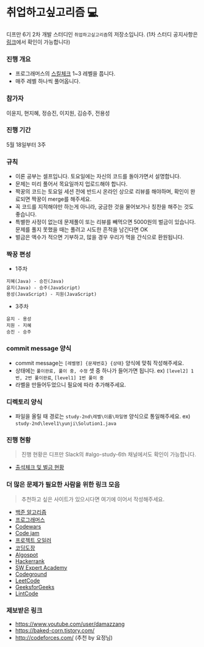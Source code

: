 취업하고싶고리즘 :computer:
===========================

디프만 6기 2차 개발 스터디인 `취업하고싶고리즘`의 저장소입니다. (1차 스터디 공지사항은 [링크](https://github.com/depromeet/algorithm-6th/tree/master/study-1st)에서 확인이 가능합니다)

### 진행 개요

-	프로그래머스의 [스킬체크](https://programmers.co.kr/skill_checks) 1~3 레벨을 풉니다.
-	매주 레벨 하나씩 풀어옵니다.

### 참가자

이윤지, 현지혜, 정승진, 이지원, 김승주, 전용성

### 진행 기간

5월 18일부터 3주

### 규칙

-	이론 공부는 셀프입니다. 토요일에는 자신의 코드를 돌아가면서 설명합니다.
-	문제는 미리 풀어서 목요일까지 업로드해야 합니다.
-	짝꿍의 코드는 토요일 세션 전에 반드시 온라인 상으로 리뷰를 해야하며, 확인이 완료되면 짝꿍이 merge를 해주세요.
- 꼭 코드를 지적해야만 하는게 아니라, 궁금한 것을 물어보거나 칭찬을 해주는 것도 좋습니다.
-	특별한 사정이 없는데 문제풀이 또는 리뷰를 빼먹으면 5000원의 벌금이 있습니다. 문제를 풀지 못했을 때는 풀려고 시도한 흔적을 남긴다면 OK
-	벌금은 액수가 적으면 기부하고, 많을 경우 우리가 먹을 간식으로 환원됩니다.

### 짝꿍 편성
* 1주차

```
지혜(Java) - 승진(Java)
윤지(Java) - 승주(JavaScript)
용성(JavaScript) - 지원(JavaScript)
```


* 3주차

```
윤지 - 용성
지원 - 지혜
승진 - 승주
```

### commit message 양식

-	commit message는 `[레벨명] {문제번호} {상태}` 양식에 맞춰 작성해주세요.
-	상태에는 `풀이완료, 풀이 중, 수정` 셋 중 하나가 들어가면 됩니다. ex) `[level2] 1번, 2번 풀이완료`, `[level1] 1번 풀이 중` 
-   라벨을 만들어두었으니 필요에 따라 추가해주세요.

### 디렉토리 양식
- 파일을 올릴 때 경로는 `study-2nd\레벨\이름\파일명` 양식으로 통일해주세요. ex) `study-2nd\level1\yunji\Solution1.java`

### 진행 현황

> 진행 현황은 디프만 Slack의 #algo-study-6th 채널에서도 확인이 가능합니다.


- [출석체크 및 벌금 현황](https://github.com/depromeet/algorithm-6th/blob/master/attendance.md)

### 더 많은 문제가 필요한 사람을 위한 링크 모음

> 추천하고 싶은 사이트가 있으시다면 여기에 이어서 작성해주세요.

-	[백준 알고리즘](https://www.acmicpc.net/)
-	[프로그래머스](https://programmers.co.kr/)
-	[Codewars](https://www.codewars.com/)
-	[Code jam](https://code.google.com/codejam/)
-	[프로젝트 오일러](http://euler.synap.co.kr/prob_list.php)
-	[코딩도장](http://codingdojang.com/)
-	[Algospot](https://algospot.com/judge/problem/list/)
-	[Hackerrank](https://www.hackerrank.com/)
-	[SW Expert Academy](https://swexpertacademy.com/main/main.do)
-	[Codeground](https://www.codeground.org/)
-	[LeetCode](https://leetcode.com/)
-	[GeeksforGeeks](https://www.geeksforgeeks.org/)
-	[LintCode](https://www.lintcode.com/)

### 제보받은 링크
- https://www.youtube.com/user/damazzang
- https://baked-corn.tistory.com/
- http://codeforces.com/ (추천 by 요정님)

